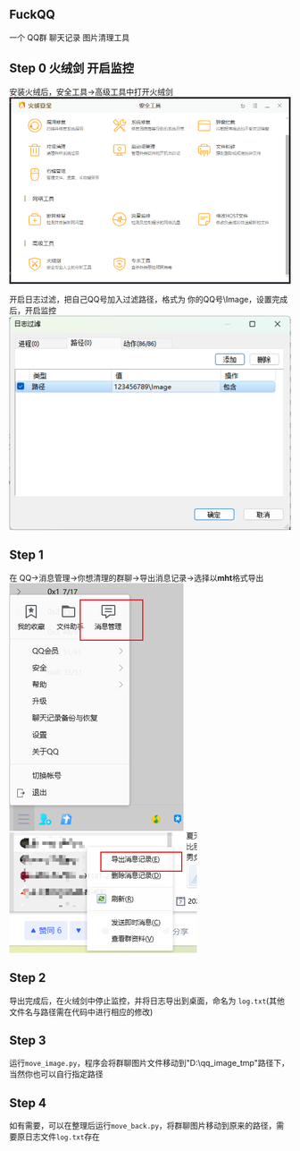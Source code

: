 ## FuckQQ

一个 QQ群 聊天记录 图片清理工具

## Step 0 火绒剑 开启监控
安装火绒后，安全工具->高级工具中打开火绒剑 
![](step0.1.png)

开启日志过滤，把自己QQ号加入过滤路径，格式为 你的QQ号\Image，设置完成后，开启监控
![](step0.2.png)


## Step 1
在 QQ->消息管理->你想清理的群聊->导出消息记录->选择以**mht**格式导出
![](step1.1.png)
![](step1.2.png)

## Step 2
导出完成后，在火绒剑中停止监控，并将日志导出到桌面，命名为 `log.txt`(其他文件名与路径需在代码中进行相应的修改)

## Step 3
运行`move_image.py`，程序会将群聊图片文件移动到"D:\qq_image_tmp"路径下，当然你也可以自行指定路径

## Step 4
如有需要，可以在整理后运行`move_back.py`，将群聊图片移动到原来的路径，需要原日志文件`log.txt`存在